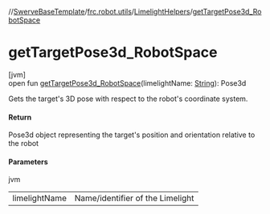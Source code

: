 //[SwerveBaseTemplate](../../../index.md)/[frc.robot.utils](../index.md)/[LimelightHelpers](index.md)/[getTargetPose3d_RobotSpace](get-target-pose3d_-robot-space.md)

# getTargetPose3d_RobotSpace

[jvm]\
open fun [getTargetPose3d_RobotSpace](get-target-pose3d_-robot-space.md)(limelightName: [String](https://docs.oracle.com/javase/8/docs/api/java/lang/String.html)): Pose3d

Gets the target's 3D pose with respect to the robot's coordinate system.

#### Return

Pose3d object representing the target's position and orientation relative to the robot

#### Parameters

jvm

| | |
|---|---|
| limelightName | Name/identifier of the Limelight |
